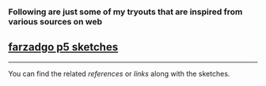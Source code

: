 ### Following are just some of my tryouts that are inspired from various sources on web

## <a href="https://farzadgo.github.io/p5js-works" target="_blank">farzadgo p5 sketches</a>

***

You can find the related _references_ or _links_ along with the sketches.

